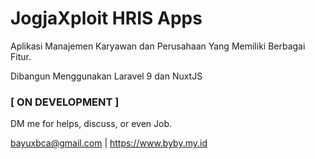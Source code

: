 
# JogjaXploit HRIS Apps

Aplikasi Manajemen Karyawan dan Perusahaan Yang Memiliki Berbagai Fitur.

Dibangun Menggunakan Laravel 9 dan NuxtJS

### [ ON DEVELOPMENT ]

DM me for helps, discuss, or even Job.

bayuxbca@gmail.com | https://www.byby.my.id